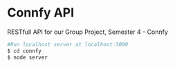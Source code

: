 # Connfy API

RESTfull API for our Group Project, Semester 4 - Connfy 

```bash
#Run localhost server at localhost:3000
$ cd connfy
$ node server
```